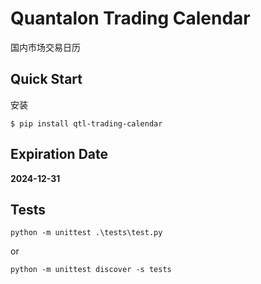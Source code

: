 # Quantalon Trading Calendar

国内市场交易日历

## Quick Start

安装

```
$ pip install qtl-trading-calendar
```

## Expiration Date

**2024-12-31**


## Tests

```
python -m unittest .\tests\test.py
```

or

```
python -m unittest discover -s tests
```

